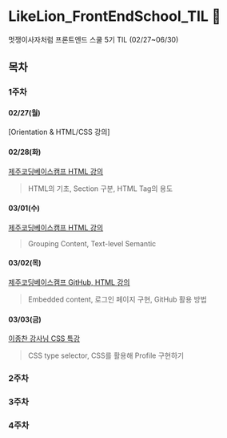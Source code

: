 # LikeLion_FrontEndSchool_TIL 📑

멋쟁이사자처럼 프론트엔드 스쿨 5기 TIL (02/27~06/30)

## 목차

### 1주차

#### 02/27(월)

[Orientation & HTML/CSS 강의]

#### 02/28(화)

[제주코딩베이스캠프 HTML 강의](https://github.com/luckjjh/LikeLion_FrontEndSchool_TIL/tree/main/0329)

> HTML의 기초, Section 구분, HTML Tag의 용도

#### 03/01(수)

[제주코딩베이스캠프 HTML 강의](https://github.com/luckjjh/LikeLion_FrontEndSchool_TIL/tree/main/0330)

> Grouping Content, Text-level Semantic

#### 03/02(목)

[제주코딩베이스캠프 GitHub, HTML 강의](https://github.com/luckjjh/LikeLion_FrontEndSchool_TIL/tree/main/0331)

> Embedded content, 로그인 페이지 구현, GitHub 활용 방법

#### 03/03(금)

[이종찬 강사님 CSS 특강](https://github.com/luckjjh/LikeLion_FrontEndSchool_TIL/tree/main/0401)

> CSS type selector, CSS를 활용해 Profile 구현하기

### 2주차

### 3주차

### 4주차
